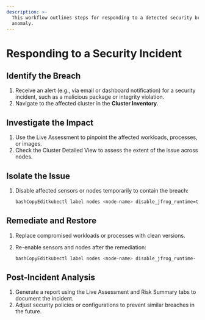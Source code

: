 ```yaml
---
description: >-
  This workflow outlines steps for responding to a detected security breach or
  anomaly.
---
```


# Responding to a Security Incident

## **Identify the Breach**

1. Receive an alert (e.g., via email or dashboard notification) for a security incident, such as a malicious package or integrity violation.
2. Navigate to the affected cluster in the **Cluster Inventory**.

## **Investigate the Impact**

1. Use the Live Assessment to pinpoint the affected workloads, processes, or images.
2. Check the Cluster Detailed View to assess the extent of the issue across nodes.

## **Isolate the Issue**

1.  Disable affected sensors or nodes temporarily to contain the breach:

    ```bash
    bashCopyEditkubectl label nodes <node-name> disable_jfrog_runtime=true
    ```

## **Remediate and Restore**

1. Replace compromised workloads or processes with clean versions.
2.  Re-enable sensors and nodes after the remediation:

    ```bash
    bashCopyEditkubectl label nodes <node-name> disable_jfrog_runtime-
    ```

## **Post-Incident Analysis**

1. Generate a report using the Live Assessment and Risk Summary tabs to document the incident.
2. Adjust security policies or configurations to prevent similar breaches in the future.
